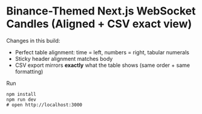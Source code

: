 # Binance-Themed Next.js WebSocket Candles (Aligned + CSV exact view)

Changes in this build:
- Perfect table alignment: time = left, numbers = right, tabular numerals
- Sticky header alignment matches body
- CSV export mirrors **exactly** what the table shows (same order + same formatting)

Run
```
npm install
npm run dev
# open http://localhost:3000
```

